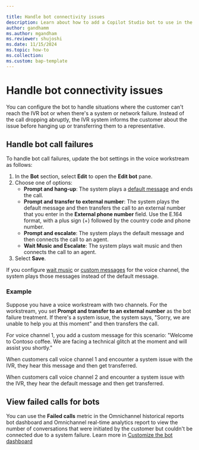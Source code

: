 ```yaml
---

title: Handle bot connectivity issues
description: Learn about how to add a Copilot Studio bot to use in the voice channel in Omnichannel for Customer Service.
author: gandhamm
ms.author: mgandham
ms.reviewer: shujoshi
ms.date: 11/15/2024
ms.topic: how-to
ms.collection:
ms.custom: bap-template
---
```


# Handle bot connectivity issues

You can configure the bot to handle situations where the customer can't reach the IVR bot or when there's a system or network failure. Instead of the call dropping abruptly, the IVR system informs the customer about the issue before hanging up or transferring them to a representative.

## Handle bot call failures

To handle bot call failures, update the bot settings in the voice workstream as follows:

1. In the **Bot** section, select **Edit** to open the **Edit bot** pane. 
1. Choose one of options:
    - **Prompt and hang-up**: The system plays a [default message](/dynamics365/customer-service/administer/configure-automated-message#preconfigured-automated-message-triggers) and ends the call.
    - **Prompt and transfer to external number**: The system plays the default message and then transfers the call to an external number that you enter in the **External phone number** field. Use the E.164 format, with a plus sign (+) followed by the country code and phone number.
    - **Prompt and escalate**: The system plays the default message and then connects the call to an agent.
    - **Wait Music and Escalate**: The system plays wait music and then connects the call to an agent.
1.  Select **Save**. 

If you configure [wait music](/dynamics365/customer-service/administer/voice-channel-music#add-hold-and-wait-music-to-the-workstream?context=/dynamics365/contact-center/context/administer-context) or [custom messages](/dynamics365/customer-service/administer/configure-automated-message?context=/dynamics365/contact-center/context/administer-context) for the voice channel, the system plays those messages instead of the default message.

### Example

Suppose you have a voice workstream with two channels. For the workstream, you set **Prompt and transfer to an external number** as the bot failure treatment. If there's a system issue, the system says, "Sorry, we are unable to help you at this moment" and then transfers the call.

For voice channel 1, you add a custom message for this scenario: "Welcome to Contoso coffee. We are facing a technical glitch at the moment and will assist you shortly." 

When customers call voice channel 1 and encounter a system issue with the IVR, they hear this message and then get transferred.

When customers call voice channel 2 and encounter a system issue with the IVR, they hear the default message and then get transferred.

## View failed calls for bots

You can use the **Failed calls** metric in the Omnichannel historical reports bot dashboard and Omnichannel real-time analytics report to view the number of conversations that were initiated by the customer but couldn't be connected due to a system failure. Learn more in [Customize the bot dashboard](../use/customize-agent-dashboard.md)